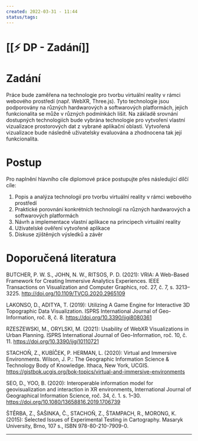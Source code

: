 ```yaml
---
created: 2022-03-31 - 11:44
status/tags: 
---
```

# [[⚡ DP - Zadání]]

# Zadání
Práce bude zaměřena na technologie pro tvorbu virtuální reality v rámci webového prostředí (např. WebXR, Three.js). Tyto technologie jsou podporovány na různých hardwarových a softwarových platformách, jejich funkcionalita se může v různých podmínkách lišit. 
Na základě srovnání dostupných technologiích bude vybrána technologie pro vytvoření vlastní vizualizace prostorových dat z vybrané aplikační oblasti. Vytvořená vizualizace bude následně uživatelsky evaluována a zhodnocena tak její funkcionalita.

# Postup
Pro naplnění hlavního cíle diplomové práce postupujte přes následující dílčí cíle: 
1. Popis a analýza technologií pro tvorbu virtuální reality v rámci webového prostředí 
2. Praktické porovnání konkrétních technologií na různých hardwarových a softwarových platformách 
3. Návrh a implementace vlastní aplikace na principech virtuální reality 
4. Uživatelské ověření vytvořené aplikace 
5. Diskuse zjištěných výsledků a závěr 

# Doporučená literatura
BUTCHER, P. W. S., JOHN, N. W., RITSOS, P. D. (2021): VRIA: A Web-Based Framework for Creating Immersive Analytics Experiences. IEEE Transactions on Visualization and Computer Graphics, roč. 27, č. 7, s. 3213–3225. http://doi.org/10.1109/TVCG.2020.2965109 

LAKONSO, D., ADITYA, T. (2019): Utilizing A Game Engine for Interactive 3D Topographic Data Visualization. ISPRS International Journal of Geo-Information, roč. 8, č. 8. https://doi.org/10.3390/ijgi8080361

RZESZEWSKI, M., ORYLSKI, M. (2021): Usability of WebXR Visualizations in Urban Planning. ISPRS International Journal of Geo-Information, roč. 10, č. 11. https://doi.org/10.3390/ijgi10110721 

STACHOŇ, Z., KUBÍČEK, P. HERMAN, L. (2020): Virtual and Immersive Environments. Wilson, J. P.: The Geographic Information Science & Technology Body of Knowledge. Ithaca, New York, UCGIS. https://gistbok.ucgis.org/bok-topics/virtual-and-immersive-environments 

SEO, D., YOO, B. (2020): Interoperable information model for geovisualization and interaction in XR environments, International Journal of Geographical Information Science, roč. 34, č. 1. s. 1–30. https://doi.org/10.1080/13658816.2019.1706739 

ŠTĚRBA, Z., ŠAŠINKA, Č., STACHOŇ, Z., ŠTAMPACH, R., MORONG, K. (2015): Selected Issues of Experimental Testing in Cartography. Masaryk University, Brno, 107 s., ISBN 978-80-210-7909-0.





---
